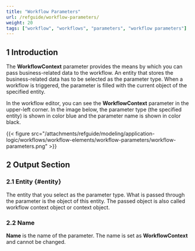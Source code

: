 ```yaml
---
title: "Workflow Parameters"
url: /refguide/workflow-parameters/
weight: 20
tags: ["workflow", "workflows", "parameters", "workflow parameters"]
---
```


## 1 Introduction

The **WorkflowContext** parameter provides the means by which you can pass business-related data to the workflow. An entity that stores the business-related data has to be selected as the parameter type. When a workflow is triggered, the parameter is filled with the current object of the specified entity.

In the workflow editor, you can see the **WorkflowContext** parameter in the upper-left corner. In the image below, the parameter type (the specified entity) is shown in color blue and the parameter name is shown in color black.

{{< figure src="/attachments/refguide/modeling/application-logic/workflows/workflow-elements/workflow-parameters/workflow-parameters.png" >}}

## 2 Output Section

### 2.1 Entity {#entity}

The entity that you select as the parameter type. What is passed through the parameter is the object of this entity. The passed object is also called workflow context object or context object. 

### 2.2 Name

**Name** is the name of the parameter. The name is set as **WorkflowContext** and cannot be changed. 
